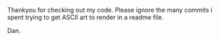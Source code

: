 Thankyou for checking out my code.
Please ignore the many commits i spent trying
to get ASCII art to render in a readme file.

Dan.
